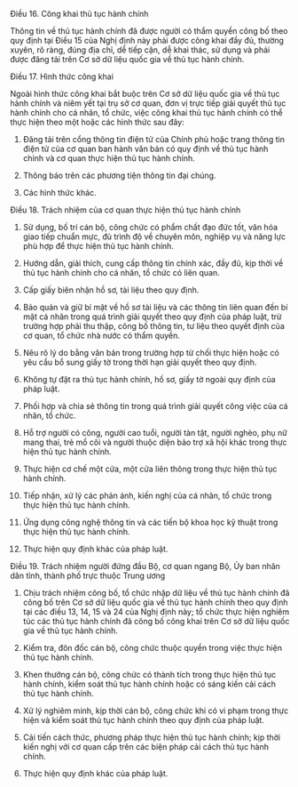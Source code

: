 Điều 16. Công khai thủ tục hành chính

Thông tin về thủ tục hành chính đã được người có thẩm quyền công bố theo quy định tại Điều 15 của Nghị định này phải được công khai đầy đủ, thường xuyên, rõ ràng, đúng địa chỉ, dễ tiếp cận, dễ khai thác, sử dụng và phải được đăng tải trên Cơ sở dữ liệu quốc gia về thủ tục hành chính.

Điều 17. Hình thức công khai

Ngoài hình thức công khai bắt buộc trên Cơ sở dữ liệu quốc gia về thủ tục hành chính và niêm yết tại trụ sở cơ quan, đơn vị trực tiếp giải quyết thủ tục hành chính cho cá nhân, tổ chức, việc công khai thủ tục hành chính có thể thực hiện theo một hoặc các hình thức sau đây:

1. Đăng tải trên cổng thông tin điện tử của Chính phủ hoặc trang thông tin điện tử của cơ quan ban hành văn bản có quy định về thủ tục hành chính và cơ quan thực hiện thủ tục hành chính.

2. Thông báo trên các phương tiện thông tin đại chúng.

3. Các hình thức khác.

Điều 18. Trách nhiệm của cơ quan thực hiện thủ tục hành chính

1. Sử dụng, bố trí cán bộ, công chức có phẩm chất đạo đức tốt, văn hóa giao tiếp chuẩn mực, đủ trình độ về chuyên môn, nghiệp vụ và năng lực phù hợp để thực hiện thủ tục hành chính.

2. Hướng dẫn, giải thích, cung cấp thông tin chính xác, đầy đủ, kịp thời về thủ tục hành chính cho cá nhân, tổ chức có liên quan.

3. Cấp giấy biên nhận hồ sơ, tài liệu theo quy định.

4. Bảo quản và giữ bí mật về hồ sơ tài liệu và các thông tin liên quan đến bí mật cá nhân trong quá trình giải quyết theo quy định của pháp luật, trừ trường hợp phải thu thập, công bố thông tin, tư liệu theo quyết định của cơ quan, tổ chức nhà nước có thẩm quyền.

5. Nêu rõ lý do bằng văn bản trong trường hợp từ chối thực hiện hoặc có yêu cầu bổ sung giấy tờ trong thời hạn giải quyết theo quy định.

6. Không tự đặt ra thủ tục hành chính, hồ sơ, giấy tờ ngoài quy định của pháp luật.

7. Phối hợp và chia sẻ thông tin trong quá trình giải quyết công việc của cá nhân, tổ chức.

8. Hỗ trợ người có công, người cao tuổi, người tàn tật, người nghèo, phụ nữ mang thai, trẻ mồ côi và người thuộc diện bảo trợ xã hội khác trong thực hiện thủ tục hành chính.

9. Thực hiện cơ chế một cửa, một cửa liên thông trong thực hiện thủ tục hành chính.

10. Tiếp nhận, xử lý các phản ánh, kiến nghị của cá nhân, tổ chức trong thực hiện thủ tục hành chính.

11. Ứng dụng công nghệ thông tin và các tiến bộ khoa học kỹ thuật trong thực hiện thủ tục hành chính.

12. Thực hiện quy định khác của pháp luật.

Điều 19. Trách nhiệm người đứng đầu Bộ, cơ quan ngang Bộ, Ủy ban nhân dân tỉnh, thành phố trực thuộc Trung ương

1. Chịu trách nhiệm công bố, tổ chức nhập dữ liệu về thủ tục hành chính đã công bố trên Cơ sở dữ liệu quốc gia về thủ tục hành chính theo quy định tại các điều 13, 14, 15 và 24 của Nghị định này; tổ chức thực hiện nghiêm túc các thủ tục hành chính đã công bố công khai trên Cơ sở dữ liệu quốc gia về thủ tục hành chính.

2. Kiểm tra, đôn đốc cán bộ, công chức thuộc quyền trong việc thực hiện thủ tục hành chính.

3. Khen thưởng cán bộ, công chức có thành tích trong thực hiện thủ tục hành chính, kiểm soát thủ tục hành chính hoặc có sáng kiến cải cách thủ tục hành chính.

4. Xử lý nghiêm minh, kịp thời cán bộ, công chức khi có vi phạm trong thực hiện và kiểm soát thủ tục hành chính theo quy định của pháp luật.

5. Cải tiến cách thức, phương pháp thực hiện thủ tục hành chính; kịp thời kiến nghị với cơ quan cấp trên các biện pháp cải cách thủ tục hành chính.

6. Thực hiện quy định khác của pháp luật.